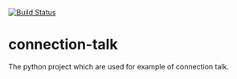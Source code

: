 [![Build Status](https://travis-ci.org/amazingguni/connection-talk.svg?branch=master)](https://travis-ci.org/amazingguni/connection-talk)

# connection-talk
The python project which are used for example of connection talk.

